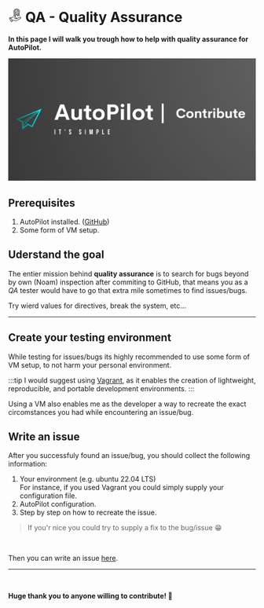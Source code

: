 # <img src="/images/AutoPilot-Icons/QA.png" alt="Users image" width="28" height="auto"> QA - Quality Assurance

**In this page I will walk you trough how to help with quality assurance for AutoPilot.**

<img src="/images/AutoPilot-contribute.png" style="width: 900px;height: auto;">

## Prerequisites

1. AutoPilot installed. ([GitHub](https://github.com/Noam-Alum/AutoPilot/))
2. Some form of VM setup.

## Uderstand the goal

The entier mission behind **quality assurance** is to search for bugs beyond by own (Noam) inspection after commiting to GitHub, that means you as a *QA* tester would have to go that extra mile sometimes to find issues/bugs.

Try wierd values for directives, break the system, etc...

---

## Create your testing environment

While testing for issues/bugs its highly recommended to use some form of VM setup, to not harm your personal environment.

:::tip
I would suggest using [Vagrant](https://www.vagrantup.com/), as it enables the creation of lightweight, reproducible, and portable development environments.
:::

Using a VM also enables me as the developer a way to recreate the exact circomstances you had while encountering an issue/bug.

## Write an issue

After you successfuly found an issue/bug, you should collect the following information:

1. Your environment (e.g. ubuntu 22.04 LTS)<br>
    For instance, if you used Vagrant you could simply supply your configuration file.
2. AutoPilot configuration.
3. Step by step on how to recreate the issue.

> If you'r nice you could try to supply a fix to the bug/issue 😁

<br>

Then you can write an issue [here](https://github.com/Noam-Alum/AutoPilot/issues/new?assignees=Noam-Alum&labels=QA&projects=&template=qa-.md&title=QA+%7C+%5BShort+issue+description%5D).

---

<br>

**Huge thank you to anyone willing to contribute! 🙏**
